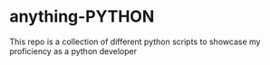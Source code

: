 # anything-PYTHON
This repo is a collection of different python scripts to showcase my proficiency as a python developer
